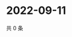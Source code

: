 # 2022-09-11

共 0 条

<!-- BEGIN WEIBO -->
<!-- 最后更新时间 Sun Sep 11 2022 18:19:04 GMT+0800 (China Standard Time) -->

<!-- END WEIBO -->
